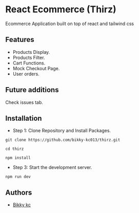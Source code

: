 # React Ecommerce (Thirz)

Ecommerce Application built on top of react and tailwind css



## Features

- Products Display.
- Products Filter.
- Cart Functions.
- Mock Checkout Page.
- User orders.

## Future additions

Check issues tab.

## Installation

- Step 1: Clone Repository and Install Packages.

```
git clone https://github.com/bikky-kc013/thirz.git

cd thirz

npm install
```


- Step 3: Start the development server.

```
npm run dev
```


## Authors

- [Bikky kc](https://github.com/bikky-kc013)
